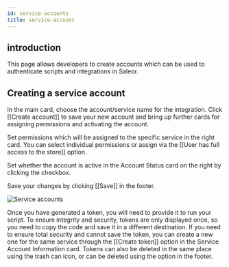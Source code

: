 ```yaml
---
id: service-accounts
title: service-account
---
```


## introduction

This page allows developers to create accounts which can be used to authenticate scripts and integrations in Saleor.

## Creating a service account

In the main card, choose the account/service name for the integration. Click [[Create account]] to save your new account and bring up further cards for assigning permissions and activating the account. 

Set permissions which will be assigned to the specific service in the right card. You can select individual permissions or assign via the [[User has full access to the store]] option. 

Set whether the account is active in the Account Status card on the right by clicking the checkbox.

Save your changes by clicking [[Save]] in the footer.

![Service accounts](assets/dashboard-config/Serviceaccount.jpg)

Once you have generated a token, you will need to provide it to run your script. To ensure integrity and security, tokens are only displayed once, so you need to copy the code and save it in a different destination. If you need to ensure total security and cannot save the token, you can create a new one for the same service through the [[Create token]] option in the Service Account Information card. Tokens can also be deleted in the same place using the trash can icon, or can be deleted using the option in the footer.



